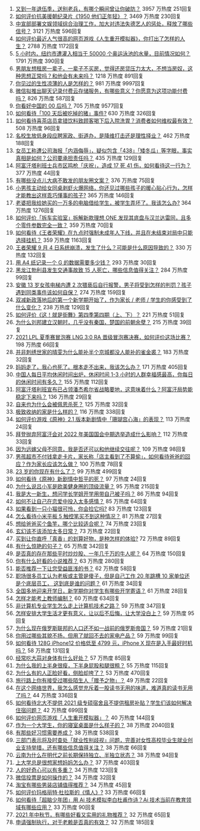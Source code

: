 1. [又到一年退伍季，送别老兵，有哪个瞬间曾让你破防？](https://www.zhihu.com/question/484029261) 3957 万热度 251回复
1. [如何评价抗美援朝纪录片《1950 他们正年轻》？](https://www.zhihu.com/question/475260500) 3469 万热度 230回复
1. [中宣部部署文娱领域综合治理工作，加大对违法失德艺人的惩处，释放了哪些信号？](https://www.zhihu.com/question/484282299) 3121 万热度 596回复
1. [如何评价最近人气很高的网页游戏《人生重开模拟器》，你打出了怎样的人生？](https://www.zhihu.com/question/484487140) 2788 万热度 1172回复
1. [5 小时内，纽约市遭灌入相当于 50000 个奥运泳池的水量，目前情况如何？](https://www.zhihu.com/question/484388628) 1791 万热度 390回复
1. [男朋友想租房一辈子，一辈子不买房，觉得还房贷压力太大，不想当房奴，这种思想正常吗？和他会有未来吗？](https://www.zhihu.com/question/479887699) 1218 万热度 891回复
1. [你见过的生性凉薄的人是怎样的？](https://www.zhihu.com/question/29174460) 981 万热度 9997回复
1. [微信拟推出聊天记录付费云存储服务，有哪些意义？你愿意为这项功能付费吗？](https://www.zhihu.com/question/484674591) 826 万热度 587回复
1. [你看好中国的 00 后吗？](https://www.zhihu.com/question/339837587) 705 万热度 9577回复
1. [如何看待「100 天后被吃掉的猪」事件?](https://www.zhihu.com/question/484143952) 630 万热度 326回复
1. [如何看待喜茶店员拿错饮料致顾客喝下后入院洗胃？消费者如何维权最有效？](https://www.zhihu.com/question/484523708) 508 万热度 96回复
1. [名校生放低身段应聘家政、街道办，是降维打击还是理性择业？](https://www.zhihu.com/question/484622217) 462 万热度 188回复
1. [女员工称遭公司海报「内涵侮辱」，疑似包含「438」「矮冬瓜」等字眼，事实真相是如何？公司要承担责任吗？](https://www.zhihu.com/question/484406846) 435 万热度 129回复
1. [阿富汗塔利班士兵市区鸣枪「庆祝」，造成 17 死 41 伤，如何看待这一行为？](https://www.zhihu.com/question/484733609) 377 万热度 44回复
1. [有哪些没点儿大病不敢发的朋友圈文案？](https://www.zhihu.com/question/483629892) 376 万热度 75回复
1. [小男孩主动给女同桌剥虾火爆网络，你还见过哪些孩子的暖心贴心行为，怎样才能教出这样乖巧懂事的孩子?](https://www.zhihu.com/question/484435500) 365 万热度 146回复
1. [老婆把我给她买的一万多的电脑借给学生，被学生弄坏了。我该怎么办?](https://www.zhihu.com/question/420145060) 364 万热度 1276回复
1. [如何评价「拆车实验室」拆解新款理想 ONE 发现其底盘与汉兰达雷同，且多个零件参数完全一致？](https://www.zhihu.com/question/484441010) 359 万热度 70回复
1. [如何看待《王者荣耀》在九点时强制未成年人下线，并且在未结束对局中只能选择挂机？](https://www.zhihu.com/question/484532812) 359 万热度 1163回复
1. [王者荣耀 9 月 4 日系统崩溃，发生了什么？可能是什么原因导致的？](https://www.zhihu.com/question/484746148) 330 万热度 132回复
1. [用 A4 纸记录一个 G 的数据需要多少钱？](https://www.zhihu.com/question/483838337) 293 万热度 30回复
1. [黑龙江勃利县发生交通事故致 15 人死亡，哪些信息值得关注？](https://www.zhihu.com/question/484628079) 284 万热度 99回复
1. [安徽 13 岁女孩电梯内遭 2 次猥亵后自行报警，男子将受到怎样的判罚？孩子遇到同类事件该如何自保？](https://www.zhihu.com/question/484237973) 274 万热度 159回复
1. [双减新政落地后的第一个新学期开始了，作为家长 / 老师 / 学生的你感受到了什么变化？](https://www.zhihu.com/question/483979961) 238 万热度 129回复
1. [如何评价《这！就是街舞》第四季第四期（上、下）？](https://www.zhihu.com/question/484617833) 221 万热度 51回复
1. [为什么刘邦建立汉朝时，几乎没有秦国，楚国的前朝余孽？](https://www.zhihu.com/question/484319378) 215 万热度 39回复
1. [2021 LPL 夏季赛冒泡赛 LNG 3:0 RA 晋级冒泡赛决赛，如何评价这场比赛？](https://www.zhihu.com/question/484706324) 198 万热度 66回复
1. [并非刺绣世家的晴雯为什么能补半个京城都没人能补的雀金裘？](https://www.zhihu.com/question/484362516) 183 万热度 32回复
1. [妈妈走了，我心也死了。根本走不出来，我该怎么办？](https://www.zhihu.com/question/483272707) 171 万热度 405回复
1. [中国人每日平均休闲时间出炉，休闲时间 1-3 小时的人群幸福感最高，你每日的休闲时间有多久？](https://www.zhihu.com/question/484407964) 155 万热度 112回复
1. [阿富汗塔利班宣布已占领潘杰希尔省战略要地，这意味着什么？阿富汗局势能稳定下来吗？](https://www.zhihu.com/question/484706488) 136 万热度 29回复
1. [自来也为什么会被佩恩杀死？](https://www.zhihu.com/question/484339253) 125 万热度 32回复
1. [极致收纳的家是什么样的？](https://www.zhihu.com/question/331434969) 116 万热度 338回复
1. [如何评价游戏《原神》2.1 版本新剧情中「珊瑚宫心海」的表现？](https://www.zhihu.com/question/484116793) 113 万热度 24回复
1. [拜登抛弃阿富汗会对 2022 年美国国会中期选举造成什么影响？](https://www.zhihu.com/question/480171862) 112 万热度 33回复
1. [因为远嫁父母不同意，我是否还可以和他继续交往呢？](https://www.zhihu.com/question/484570451) 109 万热度 98回复
1. [男孩超市不付钱拿走卡片，家长称「店主看到了不算偷」，如何看待爸爸的回应？作为家长应该怎么做？](https://www.zhihu.com/question/483774973) 100 万热度 78回复
1. [23 岁的你现在有什么了？](https://www.zhihu.com/question/466947617) 99 万热度 499回复
1. [如何看待《原神》新剧情中哲平的死？](https://www.zhihu.com/question/484342788) 97 万热度 24回复
1. [为什么说吕小军是欧美健身圈的顶级流量？](https://www.zhihu.com/question/476674229) 95 万热度 215回复
1. [我是大一新生，想问学长学姐开学用带自己被子吗？](https://www.zhihu.com/question/479714454) 86 万热度 94回复
1. [如何不让自己在恋爱中投入太多感情？](https://www.zhihu.com/question/28449115) 85 万热度 64回复
1. [如果看到一只小猫很可怜，你会捡它吗?](https://www.zhihu.com/question/475608579) 83 万热度 123回复
1. [怎么看待小米平板 5 触控笔买不到这种情况？](https://www.zhihu.com/question/479998110) 81 万热度 27回复
1. [想给爸爸买个鱼竿，哪个比较适合呢？](https://www.zhihu.com/question/480515224) 74 万热度 23回复
1. [玄幻该不该添加太多日常？](https://www.zhihu.com/question/484405346) 73 万热度 22回复
1. [买到让你直呼「真香」的划算好物，是种怎样的体验?](https://www.zhihu.com/question/484198672) 72 万热度 89回复
1. [有什么惊艳的句子？](https://www.zhihu.com/question/432528611) 65 万热度 342回复
1. [是否真的存在那些平时炒炒股、一年几千万的牛人呢？](https://www.zhihu.com/question/26104489) 64 万热度 150回复
1. [你有什么好看的小说推荐？](https://www.zhihu.com/question/390033283) 63 万热度 280回复
1. [能否推荐一下让您受益匪浅的书？](https://www.zhihu.com/question/481614328) 62 万热度 58回复
1. [职场很多员工认为老板或主管是傻子，但是自己工作 20 年跳槽 10 家单位还是个底层员工， 这到底是谁的问题？](https://www.zhihu.com/question/483642412) 61 万热度 34回复
1. [全国多地迎来开学日，新学期你对学生有哪些开学寄语？](https://www.zhihu.com/question/483927101) 61 万热度 28回复
1. [怎样才能考上教师编制？](https://www.zhihu.com/question/23612599) 60 万热度 634回复
1. [非计算机专业学生怎么走上计算机技术之路？](https://www.zhihu.com/question/21671705) 59 万热度 347回复
1. [怎样安排大学生活才更有意义，让以后不后悔，让大学没白上？](https://www.zhihu.com/question/437403791) 59 万热度 95回复
1. [为什么现在俄罗斯联邦的人口还不如一战前的俄罗斯帝国？](https://www.zhihu.com/question/481673816) 59 万热度 21回复
1. [你用过哪些其貌不扬，但用了就回不去的家电产品？](https://www.zhihu.com/question/373748750) 59 万热度 99回复
1. [如何看待 128G iPhone12 价格低至 4799 元，iPhone X 现在是入手最好时机吗？](https://www.zhihu.com/question/484432174) 58 万热度 131回复
1. [经常吃大蒜对身体有什么好处？](https://www.zhihu.com/question/475285623) 57 万热度 85回复
1. [为什么我的上半身很瘦，下半身屁股和腿很粗？](https://www.zhihu.com/question/27564483) 55 万热度 115回复
1. [为什么有的人正脸好看，侧脸却垮了？](https://www.zhihu.com/question/483702280) 53 万热度 470回复
1. [旅行路上你有接受过哪些陌生人「赠予之物」？](https://www.zhihu.com/question/481247397) 49 万热度 22回复
1. [在这个网络世界，我怎么感觉充斥着一股读书无用的味道，难道真的读书无用了吗？](https://www.zhihu.com/question/480512247) 44 万热度 336回复
1. [如何看待北大不提供 2021 级专硕宿舍且不提供租房补贴？学生们该如何解决住宿问题？](https://www.zhihu.com/question/483220491) 42 万热度 699回复
1. [如何评价网页游戏「人生重开模拟器」？](https://www.zhihu.com/question/484526139) 40 万热度 144回复
1. [作为一个大学生，你的寝室桌面是什么样子的？](https://www.zhihu.com/question/319191971) 38 万热度 2040回复
1. [有那些好习惯需要养成？](https://www.zhihu.com/question/431242009) 38 万热度 538回复
1. [三部门表示将及时查处「就业性别歧视」问题，完善对女性高校毕业生就业创业支持举措，还有哪些信息值得关注？](https://www.zhihu.com/question/484485579) 38 万热度 66回复
1. [云南为什么在明代之前长期保持独立、半独立状态？](https://www.zhihu.com/question/36834582) 38 万热度 94回复
1. [上大学总是很想家想妈妈怎么办？](https://www.zhihu.com/question/414756223) 37 万热度 403回复
1. [人的好奇心可以有多重？](https://www.zhihu.com/question/483749919) 34 万热度 123回复
1. [微信投票是如何操作的？](https://www.zhihu.com/question/38141143) 34 万热度 32回复
1. [淘宝有哪些男装店铺值得推荐？](https://www.zhihu.com/question/20918261) 34 万热度 45回复
1. [如何评价玛格丽特·杜拉斯的《情人》?](https://www.zhihu.com/question/37766551) 33 万热度 66回复
1. [如何看待「超脑少年团」用 Ai 技术模拟李白杜甫作诗？Ai 技术当前在教育领域有哪些应用？](https://www.zhihu.com/question/484538986) 33 万热度 90回复
1. [2021 年中秋节，有哪些好看又实用的礼物推荐？](https://www.zhihu.com/question/483993110) 32 万热度 65回复
1. [申请强制执行，对于老赖是否真的有效？](https://www.zhihu.com/question/437656506) 32 万热度 185回复